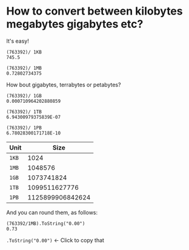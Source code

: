 ﻿# How to convert between kilobytes megabytes gigabytes etc?

It's easy!

    (763392)/ 1KB
    745.5

    (763392)/ 1MB
    0.72802734375

How bout gigabytes, terrabytes or petabytes?

    (763392)/ 1GB
    0.000710964202880859

    (763392)/ 1TB
    6.94300979375839E-07

    (763392)/ 1PB
    6.78028300171718E-10

|Unit|Size|
|----|----|
|`1KB`|1024|
|`1MB`|1048576|
|`1GB`|1073741824|
|`1TB`|1099511627776|
|`1PB`|1125899906842624|

And you can round them, as follows:

    (763392/1MB).ToString("0.00")
    0.73

`.ToString("0.00")` &larr; Click to copy that
